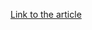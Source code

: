 [Link to the article](https://cybersecuritynews.com/redcurl-apt-leveraging-active-directory-explorer/)
